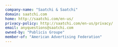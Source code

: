 ```yaml
---
company-name: "Saatchi & Saatchi"
domain: saatchi.com
home: http://saatchi.com/en-us/
privacy-policy: http://saatchi.com/en-us/privacy/
email: anyquestions@saatchi.com
owned-by: "Publicis Groupe"
member-of: "American Advertising Federation"
---
```




